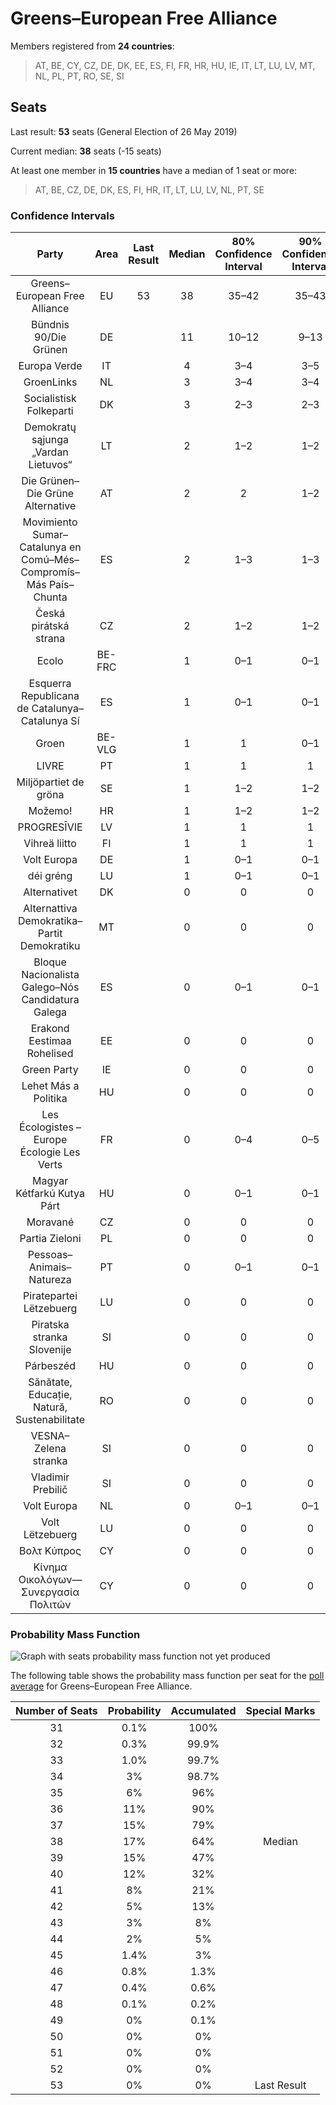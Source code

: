 # Greens–European Free Alliance

Members registered from **24 countries**:

> AT, BE, CY, CZ, DE, DK, EE, ES, FI, FR, HR, HU, IE, IT, LT, LU, LV, MT, NL, PL, PT, RO, SE, SI

## Seats

Last result: **53** seats (General Election of 26 May 2019)

Current median: **38** seats (-15 seats)

At least one member in **15 countries** have a median of 1 seat or more:

> AT, BE, CZ, DE, DK, ES, FI, HR, IT, LT, LU, LV, NL, PT, SE

### Confidence Intervals

| Party | Area | Last Result | Median | 80% Confidence Interval | 90% Confidence Interval | 95% Confidence Interval | 99% Confidence Interval |
|:-----:|:----:|:-----------:|:------:|:-----------------------:|:-----------------------:|:-----------------------:|:-----------------------:|
| Greens–European Free Alliance | EU | 53 | 38 | 35–42 | 35–43 | 34–45 | 33–47 |
| Bündnis 90/Die Grünen | DE | | 11 | 10–12 | 9–13 | 9–13 | 8–13 |
| Europa Verde | IT | | 4 | 3–4 | 3–5 | 2–5 | 2–5 |
| GroenLinks | NL | | 3 | 3–4 | 3–4 | 3–4 | 2–4 |
| Socialistisk Folkeparti | DK | | 3 | 2–3 | 2–3 | 2–3 | 2–3 |
| Demokratų sąjunga „Vardan Lietuvos“ | LT | | 2 | 1–2 | 1–2 | 1–2 | 1–2 |
| Die Grünen–Die Grüne Alternative | AT | | 2 | 2 | 1–2 | 1–2 | 1–3 |
| Movimiento Sumar–Catalunya en Comú–Més–Compromís–Más País–Chunta | ES | | 2 | 1–3 | 1–3 | 1–3 | 1–4 |
| Česká pirátská strana | CZ | | 2 | 1–2 | 1–2 | 1–2 | 1–3 |
| Ecolo | BE-FRC | | 1 | 0–1 | 0–1 | 0–1 | 0–1 |
| Esquerra Republicana de Catalunya–Catalunya Sí | ES | | 1 | 0–1 | 0–1 | 0–1 | 0–1 |
| Groen | BE-VLG | | 1 | 1 | 0–1 | 0–1 | 0–1 |
| LIVRE | PT | | 1 | 1 | 1 | 1–2 | 0–2 |
| Miljöpartiet de gröna | SE | | 1 | 1–2 | 1–2 | 1–2 | 0–2 |
| Možemo! | HR | | 1 | 1–2 | 1–2 | 1–2 | 1–2 |
| PROGRESĪVIE | LV | | 1 | 1 | 1 | 1 | 1–2 |
| Vihreä liitto | FI | | 1 | 1 | 1 | 1 | 1 |
| Volt Europa | DE | | 1 | 0–1 | 0–1 | 0–1 | 0–2 |
| déi gréng | LU | | 1 | 0–1 | 0–1 | 0–1 | 0–1 |
| Alternativet | DK | | 0 | 0 | 0 | 0 | 0 |
| Alternattiva Demokratika–Partit Demokratiku | MT | | 0 | 0 | 0 | 0 | 0 |
| Bloque Nacionalista Galego–Nós Candidatura Galega | ES | | 0 | 0–1 | 0–1 | 0–1 | 0–1 |
| Erakond Eestimaa Rohelised | EE | | 0 | 0 | 0 | 0 | 0 |
| Green Party | IE | | 0 | 0 | 0 | 0 | 0 |
| Lehet Más a Politika | HU | | 0 | 0 | 0 | 0 | 0 |
| Les Écologistes – Europe Écologie Les Verts | FR | | 0 | 0–4 | 0–5 | 0–5 | 0–5 |
| Magyar Kétfarkú Kutya Párt | HU | | 0 | 0–1 | 0–1 | 0–1 | 0–1 |
| Moravané | CZ | | 0 | 0 | 0 | 0 | 0 |
| Partia Zieloni | PL | | 0 | 0 | 0 | 0 | 0–1 |
| Pessoas–Animais–Natureza | PT | | 0 | 0–1 | 0–1 | 0–1 | 0–1 |
| Piratepartei Lëtzebuerg | LU | | 0 | 0 | 0 | 0 | 0 |
| Piratska stranka Slovenije | SI | | 0 | 0 | 0 | 0 | 0 |
| Párbeszéd | HU | | 0 | 0 | 0 | 0 | 0 |
| Sănătate, Educație, Natură, Sustenabilitate | RO | | 0 | 0 | 0 | 0 | 0 |
| VESNA–Zelena stranka | SI | | 0 | 0 | 0 | 0 | 0 |
| Vladimir Prebilič | SI | | 0 | 0 | 0 | 0 | 0 |
| Volt Europa | NL | | 0 | 0–1 | 0–1 | 0–1 | 0–1 |
| Volt Lëtzebuerg | LU | | 0 | 0 | 0 | 0 | 0 |
| Βολτ Κύπρος | CY | | 0 | 0 | 0 | 0 | 0 |
| Κίνημα Οικολόγων—Συνεργασία Πολιτών | CY | | 0 | 0 | 0 | 0 | 0–1 |

### Probability Mass Function

![Graph with seats probability mass function not yet produced](average-2025-09-30-seats-pmf-greens–europeanfreealliance.png "Seats Probability Mass Function")

The following table shows the probability mass function per seat for the [poll average](average-2025-09-30.html) for Greens–European Free Alliance.

| Number of Seats | Probability | Accumulated | Special Marks |
|:---------------:|:-----------:|:-----------:|:-------------:|
| 31 | 0.1% | 100% |  |
| 32 | 0.3% | 99.9% |  |
| 33 | 1.0% | 99.7% |  |
| 34 | 3% | 98.7% |  |
| 35 | 6% | 96% |  |
| 36 | 11% | 90% |  |
| 37 | 15% | 79% |  |
| 38 | 17% | 64% | Median |
| 39 | 15% | 47% |  |
| 40 | 12% | 32% |  |
| 41 | 8% | 21% |  |
| 42 | 5% | 13% |  |
| 43 | 3% | 8% |  |
| 44 | 2% | 5% |  |
| 45 | 1.4% | 3% |  |
| 46 | 0.8% | 1.3% |  |
| 47 | 0.4% | 0.6% |  |
| 48 | 0.1% | 0.2% |  |
| 49 | 0% | 0.1% |  |
| 50 | 0% | 0% |  |
| 51 | 0% | 0% |  |
| 52 | 0% | 0% |  |
| 53 | 0% | 0% | Last Result |


